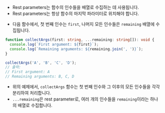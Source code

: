 * Rest parameters는 함수의 인수들을 배열로 수집하는 데 사용됩니다.
* Rest parameters는 항상 함수의 마지막 파라미터로 위치해야 합니다.

- 다음 함수에서, 첫 번째 인수는 `first`, 나머지 모든 인수들은 `remaining` 배열에 수집됩니다.
```ts
function collectArgs(first: string, ...remaining: string[]): void {
  console.log(`First argument: ${first}`);
  console.log(`Remaining arguments: ${remaining.join(', ')}`);
}

collectArgs('A', 'B', 'C', 'D');
// 출력:
// First argument: A
// Remaining arguments: B, C, D
```

* 위의 예제에서, `collectArgs` 함수는 첫 번째 인수와 그 이후의 모든 인수들을 각각 분리하여 처리합니다.
* `...remaining`은 rest parameter로, 여러 개의 인수들을 `remaining`이라는 하나의 배열로 수집합니다.

